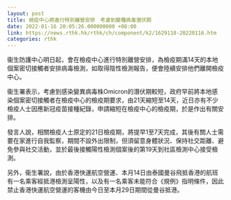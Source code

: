 ```yaml
---
layout: post
title: 檢疫中心將進行特別離營安排　考慮到變種病毒潛伏期
date: 2022-01-16 20:05:26.000000000 +08:00
link: https://news.rthk.hk/rthk/ch/component/k2/1629118-20220116.htm
categories: rthk
---
```


衞生防護中心明日起，會在檢疫中心進行特別離營安排，為檢疫期滿14天的本地個案密切接觸者安排病毒檢測，如取得陰性檢測報告，便會陸續安排他們離開檢疫中心。

衞生署表示，考慮到感染變異病毒株Omicron的潛伏期較短，政府早前將本地感染個案密切接觸者在檢疫中心的檢疫期要求，由21天縮短至14天，近日亦有不少檢疫人士因應新冠疫苗接種紀錄，申請縮短在檢疫中心的檢疫期，於是作出有關安排。

發言人說，相關檢疫人士原定的21日檢疫期，將提早1至7天完成，其後有關人士需要在家進行自我監察，期間不設外出限制，但須留意身體狀況、保持社交距離、避免參與社交活動，並於最後接觸陽性檢測個案後的第19天到社區檢測中心接受檢測。
 
另外，衞生署說，由於香港快運航空營運、本月14日由泰國曼谷飛抵香港的航班有一名乘客經抵港檢測呈陽性，以及有一名乘客未能符合《規例》指明條件，因此禁止香港快運航空營運的客機由今日至本月29日期間從曼谷抵港。
